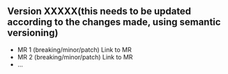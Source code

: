 ## Version XXXXX(this needs to be updated according to the changes made, using semantic versioning)
- MR 1 (breaking/minor/patch) Link to MR
- MR 2 (breaking/minor/patch) Link to MR
- ...